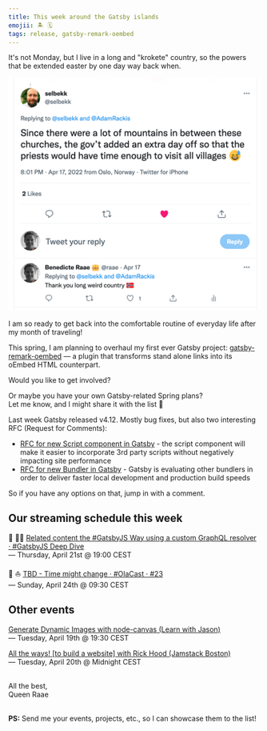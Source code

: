 ```yaml
---
title: This week around the Gatsby islands
emojii: 🏝 🗓
tags: release, gatsby-remark-oembed
---
```


It's not Monday, but I live in a long and "krokete" country, so the powers that be extended easter by one day way back when.

[![Since there were a lot of mountains in between these churches, the gov't added an extra day off so that the priests would have time enough to visit all villages 😅](./easter-monday.png)](https://twitter.com/selbekk/status/1515752274022342657)

I am so ready to get back into the comfortable routine of everyday life after my month of traveling!

This spring, I am planning to overhaul my first ever Gatsby project: [gatsby-remark-oembed](https://github.com/queen-raae/gatsby-remark-oembed) — a plugin that transforms stand alone links into its oEmbed HTML counterpart.

Would you like to get involved?

Or maybe you have your own Gatsby-related Spring plans?  
Let me know, and I might share it with the list 🎁

Last week Gatsby released v4.12. Mostly bug fixes, but also two interesting RFC (Request for Comments):

- [RFC for new Script component in Gatsby](https://github.com/gatsbyjs/gatsby/discussions/35404) - the script component will make it easier to incorporate 3rd party scripts without negatively impacting site performance
- [RFC for new Bundler in Gatsby](https://github.com/gatsbyjs/gatsby/discussions/35357) - Gatsby is evaluating other bundlers in order to deliver faster local development and production build speeds

So if you have any options on that, jump in with a comment.

## Our streaming schedule this week

🔴 🏴‍☠️ [Related content the #GatsbyJS Way using a custom GraphQL resolver · #GatsbyJS Deep Dive](https://youtu.be/7mwWW8Ap7jQ)  
— Thursday, April 21st @ 19:00 CEST

🔴 ⛵ [TBD - Time might change · #OlaCast · #23](https://youtu.be/1Eo_yCCVzQQ)  
— Sunday, April 24th @ 09:30 CEST

## Other events

[Generate Dynamic Images with node-canvas (Learn with Jason)](https://www.learnwithjason.dev/generate-dynamic-images-with-node-canvas)  
— Tuesday, April 19th @ 19:30 CEST

[All the ways! [to build a website] with Rick Hood (Jamstack Boston)](https://www.meetup.com/JAMstack-Boston/events/285239628/)  
— Tuesday, April 20th @ Midnight CEST

&nbsp;  
All the best,  
Queen Raae

&nbsp;  
**PS:** Send me your events, projects, etc., so I can showcase them to the list!
